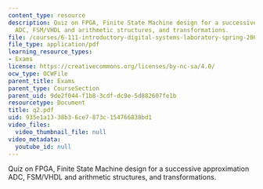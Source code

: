 ```yaml
---
content_type: resource
description: Quiz on FPGA, Finite State Machine design for a successive approximation
  ADC, FSM/VHDL and arithmetic structures, and transformations.
file: /courses/6-111-introductory-digital-systems-laboratory-spring-2006/935e1a1338b36ce7873c154766838bd1_q2.pdf
file_type: application/pdf
learning_resource_types:
- Exams
license: https://creativecommons.org/licenses/by-nc-sa/4.0/
ocw_type: OCWFile
parent_title: Exams
parent_type: CourseSection
parent_uid: 9de2f044-f1b8-3cdf-dc9e-5d882607fe1b
resourcetype: Document
title: q2.pdf
uid: 935e1a13-38b3-6ce7-873c-154766838bd1
video_files:
  video_thumbnail_file: null
video_metadata:
  youtube_id: null
---
```

Quiz on FPGA, Finite State Machine design for a successive approximation ADC, FSM/VHDL and arithmetic structures, and transformations.